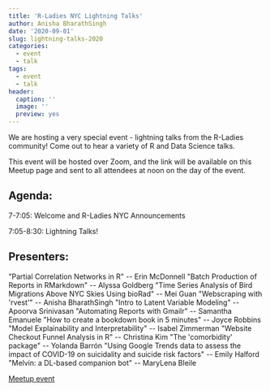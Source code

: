 ```yaml
---
title: 'R-Ladies NYC Lightning Talks'
author: Anisha BharathSingh
date: '2020-09-01'
slug: lightning-talks-2020
categories:
  - event
  - talk
tags:
  - event
  - talk
header:
  caption: ''
  image: ''
  preview: yes
---
```


We are hosting a very special event - lightning talks from the R-Ladies community! Come out to hear a variety of R and Data Science talks.

This event will be hosted over Zoom, and the link will be available on this Meetup page and sent to all attendees at noon on the day of the event.


## Agenda:

7-7:05: Welcome and R-Ladies NYC Announcements

7:05-8:30: Lightning Talks!

## Presenters:

"Partial Correlation Networks in R" -- Erin McDonnell
"Batch Production of Reports in RMarkdown" -- Alyssa Goldberg
"Time Series Analysis of Bird Migrations Above NYC Skies Using bioRad" -- Mei Guan
"Webscraping with 'rvest'" -- Anisha BharathSingh
"Intro to Latent Variable Modeling" -- Apoorva Srinivasan
"Automating Reports with Gmailr" -- Samantha Emanuele
"How to create a bookdown book in 5 minutes" -- Joyce Robbins
"Model Explainability and Interpretability" -- Isabel Zimmerman
"Website Checkout Funnel Analysis in R" -- Christina Kim
"The 'comorbidity' package" -- Yolanda Barrón
"Using Google Trends data to assess the impact of COVID-19 on suicidality and suicide risk factors" -- Emily Halford
"Melvin: a DL-based companion bot" -- MaryLena Bleile

[Meetup event](https://www.meetup.com/rladies-newyork/events/272069781/)


